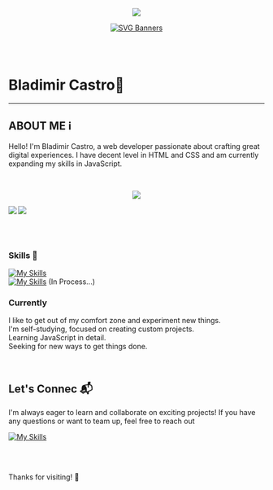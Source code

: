 <p align="center" >
  
<img  src="https://komarev.com/ghpvc/?username=blad232x&color=green"/>
</p>
<p align="center">
  <a href="https://github.com/Akshay090/svg-banners">
    <img src="https://svg-banners.vercel.app/api?type=typeWriter&text1=Bladimir%20Castro%20💻&width=1000&height=150" alt="SVG Banners">
  </a>
</p>
<br>
<br>

# Bladimir Castro💼

---

## **ABOUT ME** ℹ️
Hello! I'm Bladimir Castro, a web developer passionate about crafting great digital experiences. I have decent level in HTML and CSS and am currently expanding my skills in JavaScript.

<br>

<p align="center">  
<img  src="https://github-readme-stats.vercel.app/api/top-langs/?username=blad232&theme=shadow_green&hide_border=false&layout=compact" />
</p>

<img align="left" src="https://github-readme-stats.vercel.app/api?username=blad232&show_icons=true&theme=shadow_green&hide_border=false" />

<p>  
<img  src="https://github-readme-streak-stats.herokuapp.com/?user=blad232&theme=shadow_green&hide_border=false"/> 
</p>
<br/>
<br/>



### Skills 🚀
[![My Skills](https://skillicons.dev/icons?i=html,css,vscode,windows,git,github&perline=3)](https://skillicons.dev)<br/>
[![My Skills](https://skillicons.dev/icons?i=js)](https://skillicons.dev)  (In Process...)





### Currently 
I like to get out of my comfort zone and experiment new things.
<br>
I'm self-studying, focused on creating custom projects.
<br>
Learning JavaScript in detail.
<br>
Seeking for new ways to get things done.


  

<br>


## **Let's Connec** 📬
I'm always eager to learn and collaborate on exciting projects! If you have any questions or want to team up, feel free to reach out


[![My Skills](https://skillicons.dev/icons?i=gmail,linkedin,github&theme=light&perline=1)](https://skillicons.dev)
 
<br>
<br>


  Thanks for visiting! 👋


